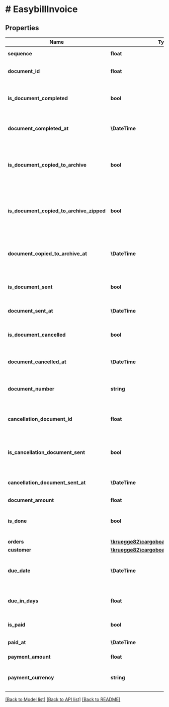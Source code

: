 # # EasybillInvoice

## Properties

Name | Type | Description | Notes
------------ | ------------- | ------------- | -------------
**sequence** | **float** | Sequence of EasybillInvoice. | [optional]
**document_id** | **float** | Id of document (invoice) on Easybill API. | [optional]
**is_document_completed** | **bool** | If true document has been completed on Easybill API. | [optional] [default to false]
**document_completed_at** | **\DateTime** | Date of document completed on Easybill API. | [optional]
**is_document_copied_to_archive** | **bool** | If true document has been copied from Easybill API to GCP storage archive. | [optional] [default to false]
**is_document_copied_to_archive_zipped** | **bool** | If true document copied from Easybill API to GCP storage archive is zipped. | [optional] [default to false]
**document_copied_to_archive_at** | **\DateTime** | Date of document copy from Easybill API to GCP storage archive. | [optional]
**is_document_sent** | **bool** | If true document has been sent on Easybill API. | [optional] [default to false]
**document_sent_at** | **\DateTime** | Date of document sent on Easybill API. | [optional]
**is_document_cancelled** | **bool** | If true document has been cancelled on Easybill API. | [readonly]
**document_cancelled_at** | **\DateTime** | Date of document cancellation on Easybill API. | [optional]
**document_number** | **string** | Number for document (invoice) on Easybill API. |
**cancellation_document_id** | **float** | Id for cancellation document (invoice) on Easybill API. |
**is_cancellation_document_sent** | **bool** | If true cancellation document has been cancelled on Easybill API. | [optional] [readonly] [default to false]
**cancellation_document_sent_at** | **\DateTime** | Date of cancellation document sent on Easybill API. | [optional]
**document_amount** | **float** |  |
**is_done** | **bool** | If true invoicing for related orders is finished on Easybill API. | [optional] [default to false]
**orders** | [**\kruegge82\cargoboard\Model\OrderId[]**](OrderId.md) |  |
**customer** | [**\kruegge82\cargoboard\Model\CustomerId**](CustomerId.md) |  |
**due_date** | **\DateTime** | Date (time part value will be omitted) to when invoice should be paid. | [optional]
**due_in_days** | **float** | Period of time in days to when invoice should be paid. | [optional]
**is_paid** | **bool** | If true invoice is paid. | [optional] [default to false]
**paid_at** | **\DateTime** | Date of payment. | [optional]
**payment_amount** | **float** | Amount for payment. |
**payment_currency** | **string** | Currency for payment. Possible values: EUR. | [optional]

[[Back to Model list]](../../README.md#models) [[Back to API list]](../../README.md#endpoints) [[Back to README]](../../README.md)
